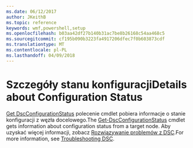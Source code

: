 ```yaml
---
ms.date: 06/12/2017
author: JKeithB
ms.topic: reference
keywords: wmf,powershell,setup
ms.openlocfilehash: b03aa42df27b140b31ac7be8b26168c54aa468c5
ms.sourcegitcommit: cf195b090b3223fa4917206dfec7f0b603873cdf
ms.translationtype: MT
ms.contentlocale: pl-PL
ms.lasthandoff: 04/09/2018
---
```

# <a name="details-about-configuration-status"></a><span data-ttu-id="9a29e-102">Szczegóły stanu konfiguracji</span><span class="sxs-lookup"><span data-stu-id="9a29e-102">Details about Configuration Status</span></span>

<span data-ttu-id="9a29e-103">[Get DscConfigurationStatus](https://technet.microsoft.com/library/mt517868.aspx) polecenie cmdlet pobiera informacje o stanie konfiguracji z węzła docelowego.</span><span class="sxs-lookup"><span data-stu-id="9a29e-103">The [Get-DscConfigurationStatus](https://technet.microsoft.com/library/mt517868.aspx) cmdlet gets information about configuration status from a target node.</span></span>
<span data-ttu-id="9a29e-104">Aby uzyskać więcej informacji, zobacz [Rozwiązywanie problemów z DSC](https://msdn.microsoft.com/powershell/dsc/troubleshooting).</span><span class="sxs-lookup"><span data-stu-id="9a29e-104">For more information, see [Troubleshooting DSC](https://msdn.microsoft.com/powershell/dsc/troubleshooting).</span></span>